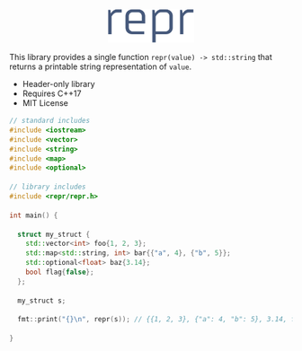 <p align="center">
  <img height="60" src="img/logo.png"/> 
</p>

This library provides a single function `repr(value) -> std::string` that returns a printable string representation of `value`.

* Header-only library
* Requires C++17
* MIT License

```cpp
// standard includes
#include <iostream>
#include <vector>
#include <string>
#include <map>
#include <optional>

// library includes
#include <repr/repr.h>

int main() {
  
  struct my_struct {
    std::vector<int> foo{1, 2, 3};
    std::map<std::string, int> bar{{"a", 4}, {"b", 5}};
    std::optional<float> baz{3.14};
    bool flag{false};
  };

  my_struct s;
  
  fmt::print("{}\n", repr(s)); // {{1, 2, 3}, {"a": 4, "b": 5}, 3.14, false}

}
```